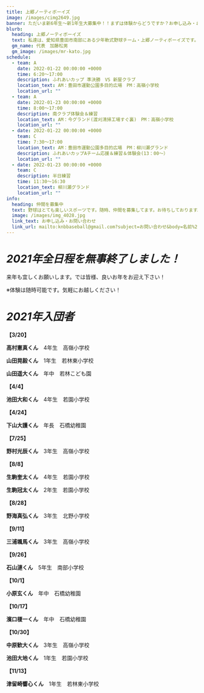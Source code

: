```yaml
---
title: 上郷ノーティボーイズ
image: /images/cimg2649.jpg
banner: ただいま新6年生～新1年生大募集中！！まずは体験からどうですか？お申し込み・お問い合わせはお気軽にどうぞ！！
blurb:
  heading: 上郷ノーティボーイズ
  text: 私達は、愛知県豊田市南部にある少年軟式野球チーム・上郷ノーティボーイズです。野球を愛する少年・少女達の夢を育み、軟式野球を正しく指導し、体力向上と礼儀を養成します。また、親友同士の友情と交歓の場を与え、規則正しい明朗な少年・少女を育成することを目的としています。
  gm_name: 代表　加藤松男
  gm_image: /images/mr-kato.jpg
schedule:
  - team: A
    date: 2022-01-22 00:00:00 +0000
    time: 6:20～17:00
    description: ふれあいカップ 準決勝　VS 新屋クラブ
    location_text: AM：豊田市運動公園多目的広場　PM：高嶺小学校
    location_url: ""
  - team: A
    date: 2022-01-23 00:00:00 +0000
    time: 8:00～17:00
    description: 南クラブ体験会＆練習
    location_text: AM：今グランド(渡刈清掃工場すぐ裏)　PM：高嶺小学校
    location_url: ""
  - date: 2022-01-22 00:00:00 +0000
    team: C
    time: 7:30～17:00
    location_text: AM：豊田市運動公園多目的広場　PM：柳川瀬グランド
    description: ふれあいカップAチーム応援＆練習＆体験会(13：00～）
    location_url: ""
  - date: 2022-01-23 00:00:00 +0000
    team: C
    description: 半日練習
    time: 11:30～16:30
    location_text: 柳川瀬グランド
    location_url: ""
info:
  heading: 仲間を募集中
  text: 野球はとても楽しいスポーツです。随時、仲間を募集してます。お待ちしております。
  image: /images/img_4028.jpg
  link_text: お申し込み・お問い合わせ
  link_url: mailto:knbbaseball@gmail.com?subject=お問い合わせ&body=名前%20%3A%0D%0Aふりがな%20%3A%0D%0A電話%20%3A%0D%0A学校名%20%3A%0D%0A学年%20%3A%0D%0Aお問い合せ内容%20%3A（例、体験・見学・入団希望）
---
```

# ***2021年全日程を無事終了しました！***

来年も宜しくお願いします。では皆様、良いお年をお迎え下さい！

※体験は随時可能です。気軽にお越しください！



# ***2021年入団者***

**【3/20】**

**高村憲真くん**　4年生　高嶺小学校

**山田晃毅くん**　1年生　若林東小学校

**山田遥大くん**　年中　若林こども園

**【4/4】**

**池田大和くん**　4年生　若園小学校

**【4/24】**

**下山大護くん**　年長　石橋幼稚園

**【7/25】**

**野村光辰くん**　3年生　高嶺小学校

**【8/8】**

**生駒奎太くん**　4年生　若園小学校

**生駒冠太くん**　2年生　若園小学校

**【8/28】**

**野海真弘くん**　3年生　北野小学校

**【9/11】**

**三浦颯馬くん**　3年生　高嶺小学校

**【9/26】**

**石山漣くん**　5年生　南部小学校

**【10/1】**

**小原玄くん**　年中　石橋幼稚園

**【10/17】**

**濱口榎一くん**　年中　石橋幼稚園

**【10/30】**

**中原歓大くん**　3年生　高嶺小学校

**池田大地くん**　1年生　若園小学校

**【11/13】**

**津留崎響心くん**　1年生　若林東小学校